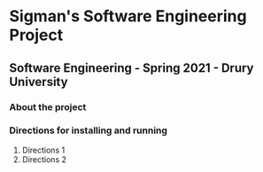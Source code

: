 # Sigman's Software Engineering Project
## Software Engineering - Spring 2021 - Drury University

### About the project

### Directions for installing and running

1.  Directions 1
2.  Directions 2
